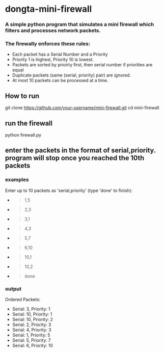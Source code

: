 # dongta-mini-firewall
### A simple python program that simulates a mini firewall which filters and processes network packets.

### The firewally enforces these rules:
- Each packet has a Serial Number and a Priority
- Priority 1 is highest, Priority 10 is lowest.
- Packets are sorted by prioirty first, then serial number if priorities are equal
- Duplicate packets (same (serial, priority) pair) are ignored.
- At most 10 packets can be processed at a time.

## How to run
git clone https://github.com/your-username/mini-firewall.git
cd mini-firewall

## run the firewall
python firewall.py

## enter the packets in the format of serial,priority. program will stop once you reached the 10th packets

### examples
Enter up to 10 packets as 'serial,priority' (type 'done' to finish):
- > 1,5
- > 2,3
- > 3,1
- > 4,3
- > 5,7
- > 6,10
- > 10,1
- > 10,2
- > done


### output
Ordered Packets:
- Serial: 3, Priority: 1
- Serial: 10, Priority: 1
- Serial: 10, Priority: 2
- Serial: 2, Priority: 3
- Serial: 4, Priority: 3
- Serial: 1, Priority: 5
- Serial: 5, Priority: 7
- Serial: 6, Priority: 10
